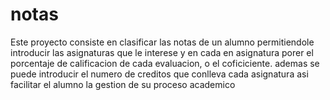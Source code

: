 # notas
Este proyecto consiste en clasificar las notas de un alumno permitiendole introducir las asignaturas que le interese y en cada en asignatura porer el porcentaje de calificacion de cada evaluacion, o el coficiciente. ademas se puede introducir el numero de creditos que conlleva cada asignatura asi facilitar el alumno la gestion de su proceso academico 
